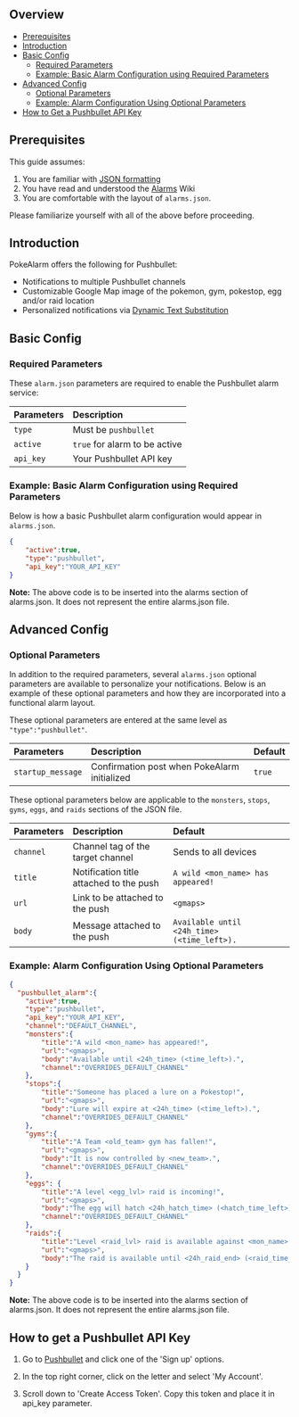 ## Overview

* [Prerequisites](#prerequisites)
* [Introduction](#introduction)
* [Basic Config](#basic-config)
  * [Required Parameters](#required-parameters)
  * [Example: Basic Alarm Configuration using Required Parameters](#example-basic-alarm-configuration-using-required-parameters)
* [Advanced Config](#advanced-config)
  * [Optional Parameters](#optional-parameters)
  * [Example: Alarm Configuration Using Optional Parameters](#example-alarm-configuration-using-optional-parameters)
* [How to Get a Pushbullet API Key](#how-to-get-a-pushbullet-api-key)

## Prerequisites

This guide assumes:

1. You are familiar with [JSON formatting](https://www.w3schools.com/js/js_json_intro.asp)
2. You have read and understood the [Alarms](alarms) Wiki
3. You are comfortable with the layout of `alarms.json`.

Please familiarize yourself with all of the above before proceeding.

## Introduction

PokeAlarm offers the following for Pushbullet:

* Notifications to multiple Pushbullet channels
* Customizable Google Map image of the pokemon, gym, pokestop, egg and/or
raid location
* Personalized notifications via [Dynamic Text Substitution](Dynamic-Text-Substitution)

## Basic Config

### Required Parameters

These `alarm.json` parameters are required to enable the Pushbullet alarm service:

| Parameters     | Description                            |
|:-------------- |:---------------------------------------|
|`type`          | Must be `pushbullet`                   |
|`active`        | `true` for alarm to be active          |
|`api_key`       | Your Pushbullet API key                |

### Example: Basic Alarm Configuration using Required Parameters

Below is how a basic Pushbullet alarm configuration would appear in `alarms.json`.

```json
{
	"active":true,
	"type":"pushbullet",
	"api_key":"YOUR_API_KEY"
}
```
**Note:** The above code is to be inserted into the alarms section of
alarms.json. It does not represent the entire alarms.json file.

## Advanced Config

### Optional Parameters

In addition to the required parameters, several `alarms.json` optional
parameters are available to personalize your notifications. Below is an
example of these optional parameters and how they are incorporated into a
functional alarm layout.

These optional parameters are entered at the same level as `"type":"pushbullet"`.

| Parameters         | Description                                    | Default  |
|:-------------------|:-----------------------------------------------|:---------|
| `startup_message`  | Confirmation post when PokeAlarm initialized   | `true`   |

These optional parameters below are applicable to the `monsters`, `stops`,
`gyms`, `eggs`, and `raids` sections of the JSON file.

| Parameters     | Description                               | Default                                     |
|:-------------- |:------------------------------------------|:--------------------------------------------|
|`channel`       | Channel tag of the target channel         | Sends to all devices                        |
|`title`         | Notification title  attached to the push  | `A wild <mon_name> has appeared!`           |
|`url`           | Link to be attached to the push           | `<gmaps>`                                   |
|`body`          | Message attached to the push              | `Available until <24h_time> (<time_left>).` |

### Example: Alarm Configuration Using Optional Parameters

```json
{
  "pushbullet_alarm":{
    "active":true,
    "type":"pushbullet",
    "api_key":"YOUR_API_KEY",
    "channel":"DEFAULT_CHANNEL",
    "monsters":{
        "title":"A wild <mon_name> has appeared!",
        "url":"<gmaps>",
        "body":"Available until <24h_time> (<time_left>).",
        "channel":"OVERRIDES_DEFAULT_CHANNEL"
    },
    "stops":{
        "title":"Someone has placed a lure on a Pokestop!",
        "url":"<gmaps>",
        "body":"Lure will expire at <24h_time> (<time_left>).",
        "channel":"OVERRIDES_DEFAULT_CHANNEL"
    },
    "gyms":{
        "title":"A Team <old_team> gym has fallen!",
        "url":"<gmaps>",
        "body":"It is now controlled by <new_team>.",
        "channel":"OVERRIDES_DEFAULT_CHANNEL"
    },
    "eggs": {
        "title":"A level <egg_lvl> raid is incoming!",
        "url":"<gmaps>",
        "body":"The egg will hatch <24h_hatch_time> (<hatch_time_left>).",
        "channel":"OVERRIDES_DEFAULT_CHANNEL"
    },
    "raids":{
        "title":"Level <raid_lvl> raid is available against <mon_name>!",
        "url":"<gmaps>",
        "body":"The raid is available until <24h_raid_end> (<raid_time_left>)."
    }
  }
}
```
**Note:** The above code is to be inserted into the alarms section of
alarms.json. It does not represent the entire alarms.json file.

## How to get a Pushbullet API Key

1. Go to [Pushbullet](https://www.pushbullet.com/) and click one of the
'Sign up' options.

2. In the top right corner, click on the letter and select 'My Account'.

3. Scroll down to 'Create Access Token'. Copy this token and place it in
api_key parameter.

